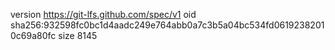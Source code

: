 version https://git-lfs.github.com/spec/v1
oid sha256:932598fc0bc1d4aadc249e764abb0a7c3b5a04bc534fd06192382010c69a80fc
size 8145
